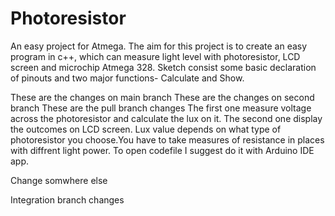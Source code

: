 # Photoresistor
An easy project for Atmega.
The aim for this project is to create an easy program in c++, which can measure light level with photoresistor, LCD screen and microchip Atmega 328.
Sketch consist some basic declaration of pinouts and two major functions- Calculate and Show.

These are the changes on main branch
These are the changes on second branch
These are the pull branch changes
The first one measure voltage across the photoresistor and calculate the lux on it. The second one display the outcomes on LCD screen.
Lux value depends on what type of photoresistor you choose.You have to take measures of resistance in places with diffrent light power. 
To open codefile I suggest do it with Arduino IDE app.

Change somwhere else 

Integration branch changes
